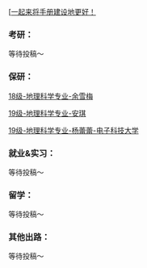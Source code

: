 [[一起来将手册建设地更好！](preface/Sharing_experience.md)

### 考研：
等待投稿～

### 保研：

[18级-地理科学专业-余雪梅](升学就业篇/地理与资源科学学院/18级-地理科学专业-余雪梅.md)

[19级-地理科学专业-安琪](升学就业篇/地理与资源科学学院/19级-地理科学专业-安琪.md)

[19级-地理科学专业-杨蕾蕾-电子科技大学](升学就业篇/地理与资源科学学院/../../19级-地理科学专业-杨蕾蕾.md)

### 就业&实习：

等待投稿～

### 留学：

等待投稿～

### 其他出路：

等待投稿～

